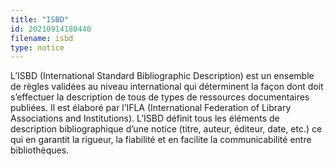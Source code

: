 ```yaml
---
title: "ISBD"
id: 20210914180440
filename: isbd
type: notice
---
```


L’ISBD (International Standard Bibliographic Description) est un ensemble de règles validées au niveau international qui déterminent la façon dont doit s’effectuer la description de tous de types de ressources documentaires publiées. Il est élaboré par l’IFLA (International Federation of Library Associations and Institutions). 
L’ISBD définit tous les éléments de description bibliographique d’une notice (titre, auteur, éditeur, date, etc.) ce qui en garantit la rigueur, la fiabilité et en facilite la communicabilité entre bibliothèques.

